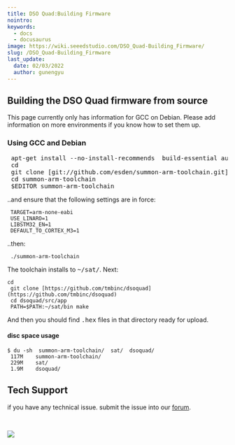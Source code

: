```yaml
---
title: DSO Quad:Building Firmware
nointro:
keywords:
  - docs
  - docusaurus
image: https://wiki.seeedstudio.com/DSO_Quad-Building_Firmware/
slug: /DSO_Quad-Building_Firmware
last_update:
  date: 02/03/2022
  author: gunengyu
---
```


##   Building the DSO Quad firmware from source

This page currently only has information for GCC on Debian.  Please add information on more environments if you know how to set them up.

###   Using GCC and Debian

<pre> apt-get install --no-install-recommends  build-essential autoconf flex bison texinfo libncurses5-dev libgmp3-dev libmpfr-dev libmpc-dev libftdi-dev
 cd
 git clone [git://github.com/esden/summon-arm-toolchain.git](git://github.com/esden/summon-arm-toolchain.git)
 cd summon-arm-toolchain
 $EDITOR summon-arm-toolchain
</pre>

..and ensure that the following settings are in force:
```
 TARGET=arm-none-eabi
 USE_LINARO=1
 LIBSTM32_EN=1
 DEFAULT_TO_CORTEX_M3=1
```

..then:
```
 ./summon-arm-toolchain
```

The toolchain installs to <tt>~/sat/</tt>. Next:
```
cd
 git clone [https://github.com/tmbinc/dsoquad](https://github.com/tmbinc/dsoquad)
 cd dsoquad/src/app
 PATH=$PATH:~/sat/bin make
```

And then you should find <tt>.hex</tt> files in that directory ready for upload.

####   disc space usage
```
$ du -sh  summon-arm-toolchain/  sat/  dsoquad/
 117M    summon-arm-toolchain/
 229M    sat/
 1.9M    dsoquad/
```

## Tech Support
 if you have any technical issue.  submit the issue into our [forum](http://forum.seeedstudio.com/). 
<div>
  <br /><p style={{textAlign: 'center'}}><a href="https://www.seeedstudio.com/act-4.html?utm_source=wiki&utm_medium=wikibanner&utm_campaign=newproducts" target="_blank"><img src="https://files.seeedstudio.com/wiki/Wiki_Banner/new_product.jpg" /></a></p>
</div>